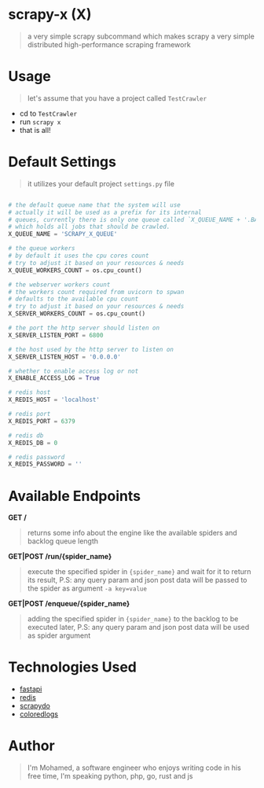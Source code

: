 scrapy-x (X)
=============
> a very simple scrapy subcommand which makes scrapy a very simple distributed high-performance scraping framework

Usage
======
> let's assume that you have a project called `TestCrawler`
- cd to `TestCrawler`
- run `scrapy x`
- that is all!

Default Settings
================
> it utilizes your default project `settings.py` file  

```python  

# the default queue name that the system will use
# actually it will be used as a prefix for its internal
# queues, currently there is only one queue called `X_QUEUE_NAME + '.BACKLOG'`
# which holds all jobs that should be crawled.
X_QUEUE_NAME = 'SCRAPY_X_QUEUE'

# the queue workers
# by default it uses the cpu cores count
# try to adjust it based on your resources & needs
X_QUEUE_WORKERS_COUNT = os.cpu_count()

# the webserver workers count
# the workers count required from uvicorn to spwan
# defaults to the available cpu count
# try to adjust it based on your resources & needs
X_SERVER_WORKERS_COUNT = os.cpu_count()

# the port the http server should listen on
X_SERVER_LISTEN_PORT = 6800

# the host used by the http server to listen on
X_SERVER_LISTEN_HOST = '0.0.0.0'

# whether to enable access log or not
X_ENABLE_ACCESS_LOG = True

# redis host
X_REDIS_HOST = 'localhost'

# redis port
X_REDIS_PORT = 6379

# redis db
X_REDIS_DB = 0

# redis password
X_REDIS_PASSWORD = ''
```

Available Endpoints
=====================

**GET /**
> returns some info about the engine like the available spiders and backlog queue length

**GET|POST /run/{spider_name}**
> execute the specified spider in `{spider_name}` and wait for it to return its result, P.S: any query param and json post data will be passed to the spider as argument `-a key=value`



**GET|POST /enqueue/{spider_name}**
> adding the specified spider in `{spider_name}` to the backlog to be executed later, P.S: any query param and json post data will be used as spider argument

Technologies Used
=================
- [fastapi](https://fastapi.tiangolo.com/)
- [redis](https://redis.io)
- [scrapydo](https://github.com/rmax/scrapydo)
- [coloredlogs](https://pypi.org/project/coloredlogs/)

Author
======
> I'm Mohamed, a software engineer who enjoys writing code in his free time, I'm speaking python, php, go, rust and js